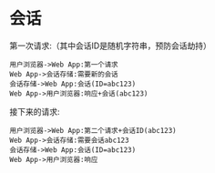 # 会话

第一次请求:（其中会话ID是随机字符串，预防会话劫持）

```sequence
用户浏览器->Web App:第一个请求
Web App->会话存储:需要新的会话
会话存储->Web App:会话(ID=abc123)
Web App->用户浏览器:响应+会话(abc123)
```

接下来的请求:

```sequence
用户浏览器->Web App:第二个请求+会话ID(abc123)
Web App->会话存储:需要会话abc123
会话存储->Web App:会话(ID=abc123)
Web App->用户浏览器:响应
```



